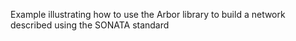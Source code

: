 Example illustrating how to use the Arbor library to build a network described using the SONATA standard
